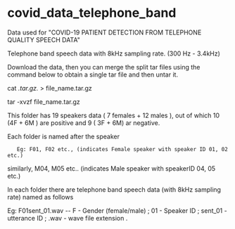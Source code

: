 # covid_data_telephone_band

Data used for "COVID-19 PATIENT DETECTION FROM TELEPHONE QUALITY SPEECH DATA"

Telephone band speech data with 8kHz sampling rate. (300 Hz - 3.4kHz)

Download the data, then you can merge the split tar files using the command below to obtain a single tar file and then untar it.

cat *.tar.gz.* > file_name.tar.gz

tar -xvzf file_name.tar.gz


This folder has 19 speakers data ( 7 females + 12 males ), out of which 10 (4F + 6M ) are positive and 9 ( 3F + 6M) ar negative. 

Each folder is named after the speaker 

       Eg: F01, F02 etc., (indicates Female speaker with speaker ID 01, 02 etc.)
similarly, M04, M05 etc.. (indicates Male speaker with speakerID 04, 05 etc.)


In each folder there are telephone band speech data (with 8kHz sampling rate) named as follows 

Eg: F01sent_01.wav -- 
          F - Gender (female/male) ;
         01 - Speaker ID ;
    sent_01 - utterance ID ; 
    .wav    - wave file extension .
